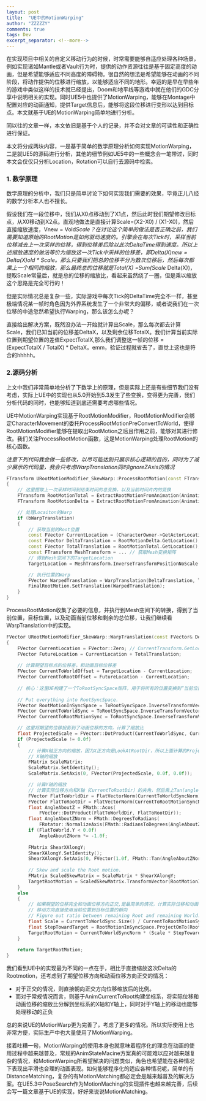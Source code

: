 ```yaml
---
layout: post
title:  "UE中的MotionWarping"
author: "ZZZZZY"
comments: true
tags: Dev
excerpt_separator: <!--more-->
---
```


在实现项目中相关的自定义移动行为的时候，时常需要能够自适应处理各种场景，例如实现诸如Mantle或者Vault行为时，提供的动作资源往往是基于固定高度的动画，但是希望能够适应不同高度的障碍物。很自然的想法是希望能够在动画的不同阶段，将动作提供的位移进行缩放，以能够适应不同的地形。幸运的是早在早些年的游戏中类似这样的技术就已经提出，Doom和地平线等游戏中就在他们的GDC分享中说明相关的实现。同时UE5中也提供了MotionWarping，能够在Montage中配置对应的动画通知，提供Target信息后，能够将这段位移进行变形以达到目标点。本文就基于UE的MotionWarping简单地进行分析。

同以往的文章一样，本文依旧是基于个人的记录，并不会对文章的可读性和正确性进行保证。
<!--more-->

本文将分成两块内容，一是基于简单的数学原理分析如何实现MotionWarping，二是就UE5的源码进行分析，其他的细节例如UE5中的一些概念会一笔带过，同时本文会仅仅只分析Location，Rotation可以自行去源码中检索。

### 1. 数学原理

数学原理的分析中，我们只是简单讨论下如何实现我们需要的效果，毕竟正儿八经的数学分析本人也不擅长。

假设我们在一段位移中，我们从X0点移动到了X1点，然后此时我们期望修改目标点，从X0移动到X2点。直观地做法是直接计算Scale=(X2-X0) / (X1-X0)，然后直接缩放速度，Vnew = Vold*Scale？在讨论这个简单的做法是否正确之前，我们需要知道原始的RootMotion是如何驱动速度的。引擎会在每次Tick时，采样当前位移减去上一次采样的位移，得到位移差后除以此次DeltaTime得到速度。所以上述缩放速度的做法等价为缩放这一次Tick中采样的位移差，即Delta(X)new = Delta(X)old * Scale。那么只要我们把总的位移平分为数次位移后，然后每次都乘上一个相同的缩放，那么最终总的位移就是Total(X) =Sum(Scale* Delta(X))，提取Scale常量后，就是总的位移的缩放比，看起来虽然绕了一圈，但是乘以缩放这个思路是完全可行的！

但是实际情况总是复杂一些，实际游戏中每次Tick的DeltaTime完全不一样，甚至极端情况某一帧时角色因为外界系统发生了一个非常大的偏移，或者说我们在一次位移的中途忽然希望执行Warping，那么该怎么办呢？

直接给出解决方案，既然没办法一开始就计算出Scale，那么每次都去计算Scale，我们已知当前的位移差DeltaX，以及剩余位移TotalX。我们计算当前实际位置到期望位置的差值ExpectTotalX,那么我们调整这一帧的位移 = (ExpectTotalX / TotalX) * DeltaX。emm，验证过程就省去了，直觉上这也是符合的hhhhh。

### 2.源码分析

上文中我们非常简单地分析了下数学上的原理，但是实际上还是有些细节我们没有考虑，实际上UE中的实现也从5.0开始到5.3发生了些变换，变得更为完善，我们分析代码的同时，也能够知道到底还需要考虑哪些情况。

UE中MotionWarping实现基于RootMotionModifier，RootMotionModifier会绑定CharacterMovement的委托ProcessRootMotionPreConvertToWorld，使得RootMotionModifier能够在提取出RootMotion之后且作用之前，能够对其进行修改。我们关注ProcessRootMotion函数，这是MotionWarping处理RootMotion的核心函数。

*注意下列代码我会做一些修改，以尽可能达到只展示核心逻辑的目的，同时为了减少展示的代码量，我会只考虑WarpTranslation同时IgnoreZAxis的情况*

```c++
FTransform URootMotionModifier_SkewWarp::ProcessRootMotion(const FTransform& InRootMotion, float DeltaSeconds)
{
    // 这里提取上一次采样时间到结束时间的总变换，以及当前时间片内的变换
    FTransform RootMotionTotal = ExtractRootMotionFromAnimation(Animation.Get(), PreviousPosition, EndTime);
	FTransform RootMotionDelta = ExtractRootMotionFromAnimation(Animation.Get(), PreviousPosition, FMath::Min(CurrentPosition, EndTime));

    // 处理Locaiton的Warp
    if (bWarpTranslation)
	{
        // 获取当前的Root位置
        const FVector CurrentLocation = (CharacterOwner->GetActorLocation() - UpVector() * CapsuleHalfHeight);
        const FVector DeltaTranslation = RootMotionDelta.GetLocation(); // 动画当前位移
		const FVector TotalTranslation = RootMotionTotal.GetLocation(); // 动画剩余总位移	
        const FTransform MeshTransform = ... // 获取Mesh变换矩阵
        // 得到Mesh空间下的TargetLocation
		TargetLocation = MeshTransform.InverseTransformPositionNoScale(TargetLocation);

        // 执行位置的Warp
		FVector WarpedTranslation = WarpTranslation(DeltaTranslation, TotalTranslation, TargetLocation);
		FinalRootMotion.SetTranslation(WarpedTranslation);
    }
}
```

ProcessRootMotion收集了必要的信息，并执行到Mesh空间下的转换，得到了当前位置，目标位置，以及动画当前位移和剩余的总位移，让我们继续看WarpTranslation中的实现。

```c++
FVector URootMotionModifier_SkewWarp::WarpTranslation(const FVector& DeltaTranslation, const FVector& TotalTranslation, const FVector& TargetLocation)
{
    FVector CurrentLocation = FVector::Zero; // CurrentTransform.GetLocation();
    FVector FutureLocation = CurrentLocation + TotalTranslation;
    
    // 计算期望目标点的位移差，和动画目标位移差
    FVector CurrentToWorldOffset = TargetLocation - CurrentLocation;
    FVector CurrentToRootOffset = FutureLocation - CurrentLocation; 
    
    // 核心：这里UE构建了一个ToRootSyncSpace矩阵，用于将所有的位置变换到“当前位置LookAt动画目标点的”的空间，相当于先动画位移方向作为正方向构建了坐标系
    
    // Put everything into RootSyncSpace.
    FVector RootMotionInSyncSpace = ToRootSyncSpace.InverseTransformVector(DeltaTranslation);
    FVector CurrentToWorldSync = ToRootSyncSpace.InverseTransformVector(CurrentToWorldOffset);
    FVector CurrentToRootMotionSync = ToRootSyncSpace.InverseTransformVector(CurrentToRootOffset);

    // 这里将期望的位移投影到了动画位移的方向，计算了缩放比
    float ProjectedScale = FVector::DotProduct(CurrentToWorldSync, CurrentToRootMotionSyncNorm) / CurrentToRootMotionSync.Size();
    if (ProjectedScale != 0.0f)
    {
        // 计算X轴正方向的缩放，因为X正方向是LookAtRootDir，所以上面计算的ProjectedScale就是
        // X轴的缩放
        FMatrix ScaleMatrix;
        ScaleMatrix.SetIdentity();
        ScaleMatrix.SetAxis(0, FVector(ProjectedScale, 0.0f, 0.0f));

        // 计算Y轴的缩放
        // 计算实际位移方向和X轴（CurrentToRootDir）的夹角，然后乘上Tan(angle)
		FVector FlatToWorldDir = FlatVectorNorm(CurrentToWorldSyncNorm);
		FVector FlatToRootDir = FlatVectorNorm(CurrentToRootMotionSyncNorm);
		float AngleAboutZ = FMath::Acos(
            FVector::DotProduct(FlatToWorldDir, FlatToRootDir));
		float AngleAboutZNorm = FMath::DegreesToRadians(
            FRotator::NormalizeAxis(FMath::RadiansToDegrees(AngleAboutZ)));	
        if (FlatToWorld.Y < 0.0f)
			AngleAboutZNorm *= -1.0f;
    
        FMatrix ShearXAlongY;
        ShearXAlongY.SetIdentity();
        ShearXAlongY.SetAxis(0, FVector(1.0f, FMath::Tan(AngleAboutZNorm), 0.0f));
		
        // Skew and scale the Root motion.
        FMatrix ScaledSkewMatrix = ScaleMatrix * ShearXAlongY;
        TargetRootMotion = ScaledSkewMatrix.TransformVector(RootMotionInSyncSpace);
    }
    else
    {
        // 如果期望的位移完全和动画位移方向正交,是最简单的情况，计算实际位移和动画位移的比例，
        // 移动方向直接使用当前位置到目标位置的朝向
        // Figure out ratio between remaining Root and remaining World. Then project scaled length of current Root onto World.
        float Scale = CurrentToWorldSync.Size() / CurrentToRootMotionSync.Size();
        float StepTowardTarget = RootMotionInSyncSpace.ProjectOnTo(RootMotionInSyncSpace).Size();
 		TargetRootMotion = CurrentToWorldSyncNorm * (Scale * StepTowardTarget)
    }
    
    return TargetRootMotion;
}
```

我们看到UE中的实现最为不同的一点在于，相比于直接缩放这次Delta的Rootmotion，还考虑到了期望位移方向和动画位移方向正交的情况：

* 对于正交的情况，则直接朝向正交方向位移缩放后的比例。
* 而对于常规情况而言，则基于AnimCurrentToRoot构建坐标系，将实际位移和动画位移的缩放比分解到坐标系的X轴和Y轴上，同时对于Y轴上的移动也能够处理移动的正负

总的来说UE的MotionWarp更为完善了，考虑了更多的情况。所以实际使用上也非常方便，实际生产中也大量使用了MotionWarping。

接着吐糟一句，MotionWarping的使用本身也就意味着程序化的理念在动画的使用过程中越来越普及，常规的AnimStateMacine方案真的可能难以应对越来越复杂的情况，和MotionWarping所希望解决的问题类似，角色也希望能在各种情况下表现出平滑也合理的动画表现。如何能够程序化的适应各种情况呢，简单的有DistanceMatching，复杂的有MotionMatching都必定会是越来越普及的解决方案。在UE5.3中PoseSearch作为MotionMaching的实现插件也越来越完善，后续会写一篇文章基于UE的实现，好好来说说MotionMatching。
